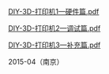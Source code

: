 
[DIY-3D-打印机1—硬件篇.pdf](assets/DIY-3D-打印机/DIY-3D-打印机1—硬件篇.pdf)

[DIY-3D-打印机2—调试篇.pdf](assets/DIY-3D-打印机/DIY-3D-打印机2—调试篇.pdf)

[DIY-3D-打印机3—补充篇.pdf](assets/DIY-3D-打印机/DIY-3D-打印机3—补充篇.pdf)

2015-04（南京）
